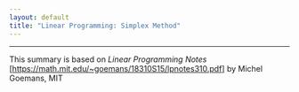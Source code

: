 ```yaml
---
layout: default
title: "Linear Programming: Simplex Method"
---
```




































---
This summary is based on *Linear Programming Notes* [https://math.mit.edu/~goemans/18310S15/lpnotes310.pdf] by Michel Goemans, MIT